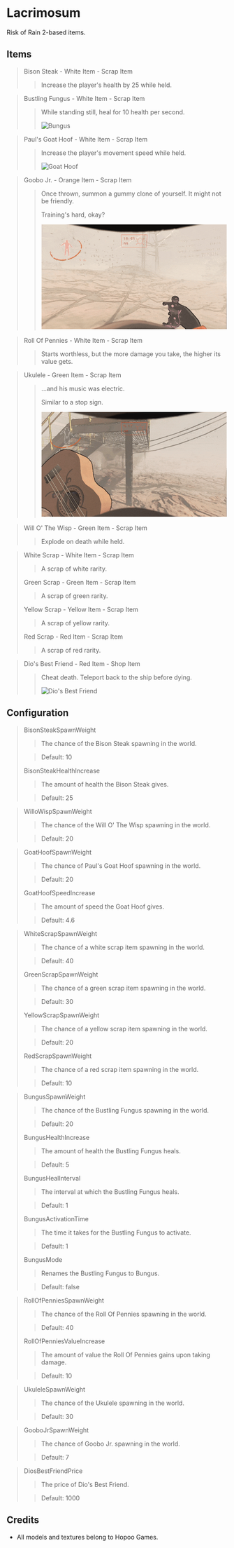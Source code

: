 # Lacrimosum
Risk of Rain 2-based items.

## Items
> Bison Steak - White Item - Scrap Item
> > Increase the player's health by 25 while held.

> Bustling Fungus - White Item - Scrap Item
> > While standing still, heal for 10 health per second.
> >
> > ![Bungus](https://raw.githubusercontent.com/WeatherElectric/Lacrimosum/main/Previews/bungus.gif)

> Paul's Goat Hoof - White Item - Scrap Item
> > Increase the player's movement speed while held.
> >
> > ![Goat Hoof](https://raw.githubusercontent.com/WeatherElectric/Lacrimosum/main/Previews/goathoof.gif)

> Goobo Jr. - Orange Item - Scrap Item
> > Once thrown, summon a gummy clone of yourself. It might not be friendly.
> >
> > Training's hard, okay?
> >
> > ![Goobo Jr.](https://raw.githubusercontent.com/WeatherElectric/Lacrimosum/main/Previews/goobojr.gif)

> Roll Of Pennies - White Item - Scrap Item
> > Starts worthless, but the more damage you take, the higher its value gets.

> Ukulele - Green Item - Scrap Item
> > ...and his music was electric.
> >
> > Similar to a stop sign.
> >
> > ![Ukulele](https://raw.githubusercontent.com/WeatherElectric/Lacrimosum/main/Previews/ukulele.gif)

> Will O' The Wisp - Green Item - Scrap Item
> > Explode on death while held.

> White Scrap - White Item - Scrap Item
> > A scrap of white rarity.
> 
> Green Scrap - Green Item - Scrap Item
> > A scrap of green rarity.
> 
> Yellow Scrap - Yellow Item - Scrap Item
> > A scrap of yellow rarity.
> 
> Red Scrap - Red Item - Scrap Item
> > A scrap of red rarity.

> Dio's Best Friend - Red Item - Shop Item
> > Cheat death. Teleport back to the ship before dying.
> >
> > ![Dio's Best Friend](https://raw.githubusercontent.com/WeatherElectric/Lacrimosum/main/Previews/diosbestfriend.gif)


## Configuration
> BisonSteakSpawnWeight
> > The chance of the Bison Steak spawning in the world.
> 
> > Default: 10
> 
> BisonSteakHealthIncrease
> > The amount of health the Bison Steak gives.
> 
> > Default: 25

> WilloWispSpawnWeight
> > The chance of the Will O' The Wisp spawning in the world.
> 
> > Default: 20

> GoatHoofSpawnWeight
> > The chance of Paul's Goat Hoof spawning in the world.
> 
> > Default: 20
>
> GoatHoofSpeedIncrease
> > The amount of speed the Goat Hoof gives.
> 
> > Default: 4.6

> WhiteScrapSpawnWeight
> > The chance of a white scrap item spawning in the world.
> 
> > Default: 40
> 
> GreenScrapSpawnWeight
> > The chance of a green scrap item spawning in the world.
> 
> > Default: 30
> 
> YellowScrapSpawnWeight
> > The chance of a yellow scrap item spawning in the world.
> 
> > Default: 20
> 
> RedScrapSpawnWeight
> > The chance of a red scrap item spawning in the world.
> 
> > Default: 10

> BungusSpawnWeight
> > The chance of the Bustling Fungus spawning in the world.
> 
> > Default: 20
> 
> BungusHealthIncrease
> > The amount of health the Bustling Fungus heals.
> 
> > Default: 5
> 
> BungusHealInterval
> > The interval at which the Bustling Fungus heals.
> 
> > Default: 1
> 
> BungusActivationTime
> > The time it takes for the Bustling Fungus to activate.
> 
> > Default: 1
> 
> BungusMode
> > Renames the Bustling Fungus to Bungus.
> 
> > Default: false

> RollOfPenniesSpawnWeight
> > The chance of the Roll Of Pennies spawning in the world.
> 
> > Default: 40
> 
> RollOfPenniesValueIncrease
> > The amount of value the Roll Of Pennies gains upon taking damage.
> 
> > Default: 10

> UkuleleSpawnWeight
> > The chance of the Ukulele spawning in the world.
> 
> > Default: 30

> GooboJrSpawnWeight
> > The chance of Goobo Jr. spawning in the world.
> 
> > Default: 7

> DiosBestFriendPrice
> > The price of Dio's Best Friend.
> 
> > Default: 1000


## Credits
* All models and textures belong to Hopoo Games.